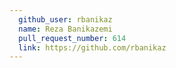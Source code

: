 ```yaml
---
  github_user: rbanikaz
  name: Reza Banikazemi
  pull_request_number: 614
  link: https://github.com/rbanikaz
---
```

